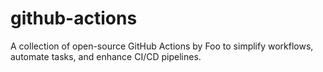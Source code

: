 # github-actions
A collection of open-source GitHub Actions by Foo to simplify workflows, automate tasks, and enhance CI/CD pipelines.
